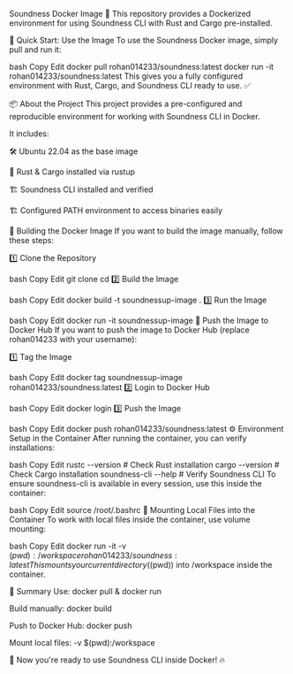Soundness Docker Image 🚀
This repository provides a Dockerized environment for using Soundness CLI with Rust and Cargo pre-installed.

🔹 Quick Start: Use the Image
To use the Soundness Docker image, simply pull and run it:

bash
Copy
Edit
docker pull rohan014233/soundness:latest
docker run -it rohan014233/soundness:latest
This gives you a fully configured environment with Rust, Cargo, and Soundness CLI ready to use. ✅

📦 About the Project
This project provides a pre-configured and reproducible environment for working with Soundness CLI in Docker.

It includes:

🛠 Ubuntu 22.04 as the base image

🔗 Rust & Cargo installed via rustup

🏗 Soundness CLI installed and verified

🏗 Configured PATH environment to access binaries easily

🔨 Building the Docker Image
If you want to build the image manually, follow these steps:

1️⃣ Clone the Repository

bash
Copy
Edit
git clone <repo-url>
cd <repo-folder>
2️⃣ Build the Image

bash
Copy
Edit
docker build -t soundnessup-image .
3️⃣ Run the Image

bash
Copy
Edit
docker run -it soundnessup-image
🚀 Push the Image to Docker Hub
If you want to push the image to Docker Hub (replace rohan014233 with your username):

1️⃣ Tag the Image

bash
Copy
Edit
docker tag soundnessup-image rohan014233/soundness:latest
2️⃣ Login to Docker Hub

bash
Copy
Edit
docker login
3️⃣ Push the Image

bash
Copy
Edit
docker push rohan014233/soundness:latest
⚙️ Environment Setup in the Container
After running the container, you can verify installations:

bash
Copy
Edit
rustc --version   # Check Rust installation
cargo --version   # Check Cargo installation
soundness-cli --help  # Verify Soundness CLI
To ensure soundness-cli is available in every session, use this inside the container:

bash
Copy
Edit
source /root/.bashrc
🔗 Mounting Local Files into the Container
To work with local files inside the container, use volume mounting:

bash
Copy
Edit
docker run -it -v $(pwd):/workspace rohan014233/soundness:latest
This mounts your current directory ($(pwd)) into /workspace inside the container.

📌 Summary
Use: docker pull & docker run

Build manually: docker build

Push to Docker Hub: docker push

Mount local files: -v $(pwd):/workspace

🚀 Now you're ready to use Soundness CLI inside Docker! 🔥
